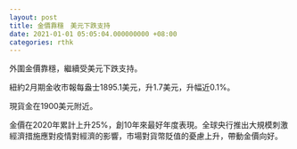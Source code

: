 ```yaml
---
layout: post
title: 金價靠穩　美元下跌支持
date: 2021-01-01 05:05:04.000000000 +08:00
categories: rthk
---
```


外圍金價靠穩，繼續受美元下跌支持。

紐約2月期金收市報每盎士1895.1美元，升1.7美元，升幅近0.1%。

現貨金在1900美元附近。

金價在2020年累計上升25%，創10年來最好年度表現。全球央行推出大規模刺激經濟措施應對疫情對經濟的影響，市場對貨幣貶值的憂慮上升，帶動金價向好。
